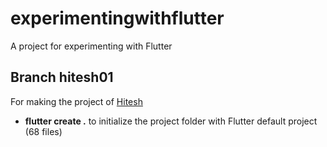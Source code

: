 # experimentingwithflutter
A project for experimenting with Flutter

## Branch hitesh01
For making the project of [Hitesh](https://www.youtube.com/watch?v=Agss0J3NmS0)
- **flutter create .** to initialize the project folder with Flutter default project (68 files)